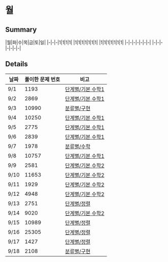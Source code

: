 # 월
## Summary
|월|화|수|목|금|토|일|
|-|-|-|1|1|1|1|
|1|1|1|1|1|1|1|
|1|1|1|1|1|1|1|
|-|-|-|-|-|-|-|
|-|-|-|-|-|-|-|

## Details
|날짜|풀이한 문제 번호|비고|
|--|--|--|
|9/1|1193|[단계별/기본 수학1](https://www.acmicpc.net/step)|
|9/2|2869|[단계별/기본 수학1](https://www.acmicpc.net/step)|
|9/3|10990|[분류별/구현](https://www.acmicpc.net/problemset?sort=ac_desc&algo=102)|
|9/4|10250|[단계별/기본 수학1](https://www.acmicpc.net/step)|
|9/5|2775|[단계별/기본 수학1](https://www.acmicpc.net/step)|
|9/6|2839|[단계별/기본 수학1](https://www.acmicpc.net/step)|
|9/7|1978|[분류별/수학](https://www.acmicpc.net/problemset?sort=ac_desc&algo=124)|
|9/8|10757|[단계별/기본 수학1](https://www.acmicpc.net/step)|
|9/9|2581|[단계별/기본 수학2](https://www.acmicpc.net/step)|
|9/10|11653|[단계별/기본 수학2](https://www.acmicpc.net/step)|
|9/11|1929|[단계별/기본 수학2](https://www.acmicpc.net/step)|
|9/12|4948|[단계별/기본 수학2](https://www.acmicpc.net/step)|
|9/13|2751|[단계별/정렬](https://www.acmicpc.net/step)|
|9/14|9020|[단계별/기본 수학2](https://www.acmicpc.net/step)|
|9/15|10989|[단계별/정렬](https://www.acmicpc.net/step)|
|9/16|25305|[단계별/정렬](https://www.acmicpc.net/step)|
|9/17|1427|[단계별/정렬](https://www.acmicpc.net/step)|
|9/18|2108|[분류별/구현](https://www.acmicpc.net/step)|